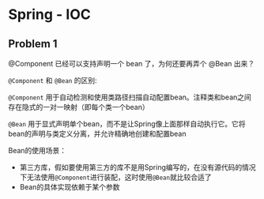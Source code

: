 # Spring - IOC

## Problem 1

@Component 已经可以支持声明一个 bean 了，为何还要再弄个 @Bean 出来？

`@Component` 和 `@Bean` 的区别:

`@Component` 用于自动检测和使用类路径扫描自动配置bean。注释类和bean之间存在隐式的一对一映射（即每个类一个bean）

`@Bean` 用于显式声明单个bean，而不是让Spring像上面那样自动执行它。它将bean的声明与类定义分离，并允许精确地创建和配置bean

Bean的使用场景：
- 第三方库，假如要使用第三方的库不是用Spring编写的，在没有源代码的情况下无法使用`@Component`进行装配，这时使用`@Bean`就比较合适了
- Bean的具体实现依赖于某个参数